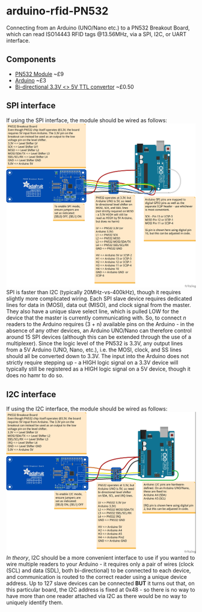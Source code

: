 # arduino-rfid-PN532

Connecting from an Arduino (UNO/Nano etc.) to a PN532 Breakout Board, which can read ISO14443 RFID tags @13.56MHz, via a SPI, I2C, or UART interface.

## Components
- [PN532 Module](https://www.banggood.com/NFC-PN532-Module-RFID-Near-Field-Communication-Reader-13_56MHZ-Compatible-With-Arduino-p-1263964.html) ~£9
- [Arduino](https://www.banggood.com/ATmega328P-Nano-V3-Controller-Board-Compatible-Arduino-p-940937.html) ~£3
- [Bi-directional 3.3V <> 5V TTL convertor](https://www.aliexpress.com/item/IIC-I2C-Logic-Level-Converter-Bi-Directional-Module-5V-to-3-3V-For-Arduino/1972814600.html) ~£0.50

## SPI interface
If using the SPI interface, the module should be wired as follows:
![PN532 to Arduino using I2C interface](https://raw.githubusercontent.com/playfultechnology/arduino-rfid-PN532/master/wiring/PN532%20SPI_bb.jpg)
SPI is faster than I2C (typically 20MHz-vs-400kHz), though it requires slightly more complicated wiring. Each SPI slave device requires dedicated lines for data in (MOSI), data out (MISO), and clock signal from the master. They also have a unique slave select line, which is pulled LOW for the device that the master is currently communicating with. So, to connect *n* readers to the Arduino requires (3 + n) available pins on the Arduino - in the absence of any other devices, an Arduino UNO/Nano can therefore control around 15 SPI devices (although this can be extended through the use of a multiplexer). 
Since the logic level of the PN532 is 3.3V, any output lines from a 5V Arduino (UNO, Nano, etc.), i.e. the MOSI, clock, and SS lines should all be converted down to 3.3V. The input into the Arduino does not strictly require stepping up - a HIGH logic signal on a 3.3V device will typically still be registered as a HIGH logic signal on a 5V device, though it does no hamr to do so.

## I2C interface
If using the I2C interface, the module should be wired as follows:
![PN532 to Arduino using I2C interface](https://raw.githubusercontent.com/playfultechnology/arduino-rfid-PN532/master/wiring/PN532%20I2C_bb.jpg)
*In theory*, I2C should be a more convenient interface to use if you wanted to wire multiple readers to your Arduino - it requires only a pair of wires (clock (SCL) and data (SDL), both bi-directional) to be connected to each device, and communication is routed to the correct reader using a unique device address. Up to 127 slave devices can be connected   **BUT** it turns out that, on this particular board, the I2C address is fixed at 0x48 - so there is no way to have more than one reader attached via I2C as there would be no way to uniquely identify them.
